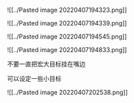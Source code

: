 ![[../Pasted image 20220407194323.png]]

![[../Pasted image 20220407194339.png]]

![[../Pasted image 20220407194545.png]]

![[../Pasted image 20220407194833.png]]



不要一直把宏大目标挂在嘴边

可以设定一些小目标

![[../Pasted image 20220407202538.png]]